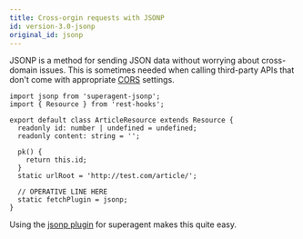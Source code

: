 ```yaml
---
title: Cross-orgin requests with JSONP
id: version-3.0-jsonp
original_id: jsonp
---
```


JSONP is a method for sending JSON data without worrying about cross-domain issues. This
is sometimes needed when calling third-party APIs that don't come with appropriate
[CORS](https://developer.mozilla.org/en-US/docs/Web/HTTP/CORS) settings.

```tsx
import jsonp from 'superagent-jsonp';
import { Resource } from 'rest-hooks';

export default class ArticleResource extends Resource {
  readonly id: number | undefined = undefined;
  readonly content: string = '';

  pk() {
    return this.id;
  }
  static urlRoot = 'http://test.com/article/';

  // OPERATIVE LINE HERE
  static fetchPlugin = jsonp;
}
```

Using the [jsonp plugin](https://www.npmjs.com/package/superagent-jsonp) for superagent makes this quite easy.

